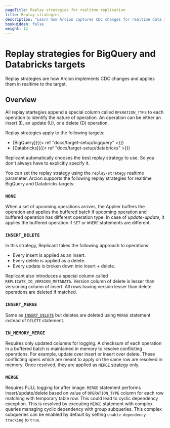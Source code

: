 ```yaml
---
pageTitle: Replay strategies for realtime replication
title: Replay strategies
description: "Learn how Arcion captures CDC changes for realtime data ingestion into BigQuery and Databricks."
bookHidden: false
weight: 12
---
```


# Replay strategies for BigQuery and Databricks targets

Replay strategies are how Arcion implements CDC changes and applies them in realtime to the target.

## Overview
All replay startegies append a special column called `OPERATION_TYPE` to each operation to identify the nature of operation. An operation can be either an insert (I), an update (U), or a delete (D) operation.

Replay strategies apply to the following targets:

- [BigQuery]({{< ref "docs/target-setup/bigquery" >}}) 
- [Databricks]({{< ref "docs/target-setup/databricks" >}})

Replicant automatically chooses the best replay strategy to use. So you don't always have to explicitly specify it.

You can set the replay strategy using the `replay-strategy` realtime parameter. Arcion supports the following replay strategies for realtime BigQuery and Databricks targets:

### `NONE`
When a set of upcoming operations arrives, the Applier buffers the operation and applies the buffered batch if upcoming operation and buffered operation has different operation type. In case of _update-update_, it applies the buffered operation if `SET` or `WHERE` statements are different.

### `INSERT_DELETE`
In this strategy, Replicant takes the following approach to operations:

- Every insert is applied as an insert. 
- Every delete is applied as a delete. 
- Every update is broken down into insert + delete. 

Replicant also introduces a special column called `REPLICATE_IO_VERSION_METADATA`. Version column of delete is lesser than versioning column of insert. All rows having version lesser than delete operations are deleted if matched.

### `INSERT_MERGE`
Same as [`INSERT_DELETE`](#insert_delete) but deletes are deleted using `MERGE` statement instead of `DELETE` statement.

### `IN_MEMORY_MERGE`
Requires only updated columns for logging. A checksum of each operation in a buffered batch is maintained in memory to resolve conflicting operations. For example, update over insert or insert over delete. These conflicting opers which are meant to apply on the same row are resolved in memory. Once resolved, they are applied as [`MERGE` strategy](#merge) only.

### `MERGE`
Requires FULL logging for after image. `MERGE` statement performs insert/update/delete based on value of `OPERATION_TYPE` column for each row matching with temporary table row. This could lead to cyclic dependency exception. This is resolved by executing `MERGE` statement with complex queries managing cyclic dependency with group subqueries. This complex subqueries can be enabled by default by setting `enable-dependency-tracking` to `true`.
